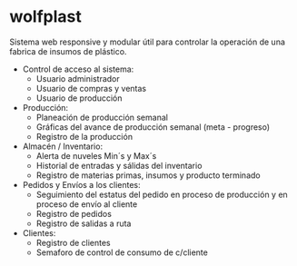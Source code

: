 # wolfplast
Sistema web responsive y modular útil para controlar la operación de una fabrica de insumos de plástico.  
+ Control de acceso al sistema:
  + Usuario administrador
  + Usuario de compras y ventas
  + Usuario de producción
+ Producción: 
  + Planeación de producción semanal
  + Gráficas del avance de producción semanal (meta - progreso)
  + Registro de la producción
+ Almacén / Inventario: 
  + Alerta de nuveles Min´s y Max´s
  + Historial de entradas y sálidas del inventario
  + Registro de materias primas, insumos y producto terminado
+ Pedidos y Envíos a los clientes:
  + Seguimiento del estatus del pedido en proceso de producción y en proceso de envío al cliente
  + Registro de pedidos
  + Registro de salidas a ruta
+ Clientes:
  + Registro de clientes
  + Semaforo de control de consumo de c/cliente
